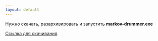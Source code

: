 ```yaml
---
layout: default
---
```


Нужно скачать, разархивировать и запустить **markov-drummer.exe**

[Ссылка для скачивания](./md.zip).